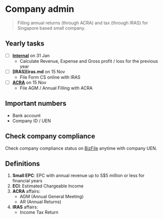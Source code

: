 # Company admin

> Filling annual returns (through ACRA) and tax (through IRAS) for Singapore based small company.

## Yearly tasks

- [ ] **[Internal](internal.md)** on 31 Jan
    - Calculate Revenue, Expense and Gross profit / loss for the previous year
- [ ] **[IRAS](iras.md** on 15 Nov
    - File Form CS online with IRAS
- [ ] **[ACRA](acra.md)** on 15 Nov
    - File AGM / Annual Filling with ACRA

## Important numbers

- Bank account
- Company ID / UEN

## Check company compliance

Check company compliance status on [BizFile](http://www.bizfile.gov.sg) anytime with company UEN.

## Definitions

1. **Small EPC**: EPC with annual revenue up to S$5 million or less for financial years
2. **ECI**: Estimated Chargeable Income
3. **ACRA** affairs:
    - AGM (Annual General Meeting)
    - AR (Annual Returns)
4. **IRAS** affairs:
   - Income Tax Return
